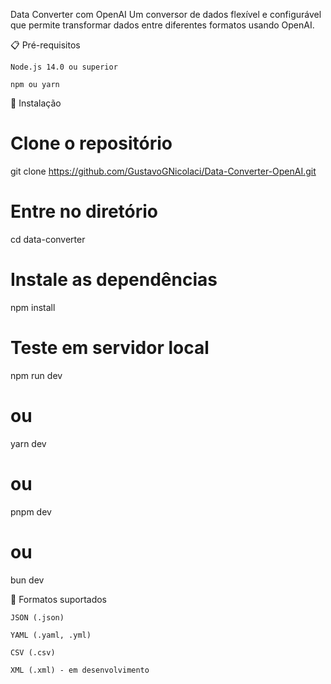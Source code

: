Data Converter com OpenAI
Um conversor de dados flexível e configurável que permite transformar dados entre diferentes formatos usando OpenAI.

📋 Pré-requisitos

    Node.js 14.0 ou superior

    npm ou yarn

🚀 Instalação

# Clone o repositório
git clone https://github.com/GustavoGNicolaci/Data-Converter-OpenAI.git

# Entre no diretório
cd data-converter

# Instale as dependências
npm install

# Teste em servidor local
npm run dev
# ou
yarn dev
# ou
pnpm dev
# ou
bun dev


🎯 Formatos suportados

    JSON (.json)

    YAML (.yaml, .yml)

    CSV (.csv)

    XML (.xml) - em desenvolvimento

